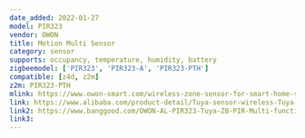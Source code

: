 ```yaml
---
date_added: 2022-01-27
model: PIR323
vendor: OWON
title: Motion Multi Sensor
category: sensor
supports: occupancy, temperature, humidity, battery
zigbeemodel: ['PIR323', 'PIR323-A', 'PIR323-PTH']
compatible: [z4d, z2m]
z2m: PIR323-PTH
mlink: https://www.owon-smart.com/wireless-zone-sensor-for-smart-home-sensor-323-2-product/
link: https://www.alibaba.com/product-detail/Tuya-sensor-wireless-Tuya-Zigbee-Smart_1600285125393.html
link2: https://www.banggood.com/OWON-AL-PIR323-Tuya-ZB-PIR-Multi-function-Sensor-Temperature-and-Humidity-Measurement-Water-Leakage-Detection-p-1890386.html
link3: 
---
```

